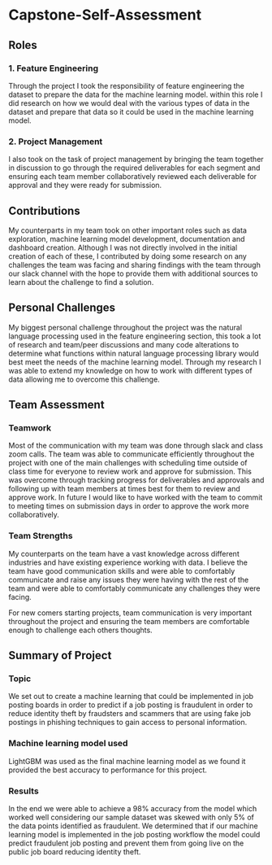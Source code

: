 # Capstone-Self-Assessment

## Roles
### 1. Feature Engineering
Through the project I took the responsibility of feature engineering the dataset to prepare the data for the machine learning model. within this role I did research on how we would
deal with the various types of data in the dataset and prepare that data so it could be used in the machine learning model.
### 2. Project Management
I also took on the task of project management by bringing the team together in discussion to go through the required deliverables for each segment
and ensuring each team member collaboratively reviewed each deliverable for approval and they were ready for submission.

## Contributions
My counterparts in my team took on other important roles such as data exploration, machine learning model development, documentation and dashboard creation.
Although I was not directly involved in the initial creation of each of these, I contributed by doing some research on any challenges the team was facing 
and sharing findings with the team through our slack channel with the hope to provide them with additional sources to learn about the challenge to find a
solution.

## Personal Challenges
My biggest personal challenge throughout the project was the natural language processing used in the feature engineering section, this took a lot of research and
team/peer discussions and many code alterations to determine what functions within natural language processing library would best meet the needs of the
machine learning model. Through my research I was able to extend my knowledge on how to work with different types of data allowing me to overcome this challenge.

## Team Assessment
### Teamwork
Most of the communication with my team was done through slack and class zoom calls.
The team was able to communicate efficiently throughout the project with one of the main challenges with scheduling time outside of class time for everyone
to review work and approve for submission. This was overcome through tracking progress for deliverables and approvals and following up with team members at times best
for them to review and approve work. In future I would like to have worked with the team to commit to meeting times on submission days in order to
approve the work more collaboratively.

### Team Strengths
My counterparts on the team have a vast knowledge across different industries and have existing experience working with data.
I believe the team have good communication skills and were able to comfortably communicate and raise any issues they were having with the rest of the team and were able to comfortably
communicate any challenges they were facing.

For new comers starting projects, team communication is very important throughout the project and ensuring the team members are comfortable enough to challenge
each others thoughts.

## Summary of Project
### Topic
We set out to create a machine learning that could be implemented in job posting boards in order to predict if a job posting is fraudulent in order to reduce identity
theft by fraudsters and scammers that are using fake job postings in phishing techniques to gain access to personal information.
### Machine learning model used
LightGBM was used as the final machine learning model as we found it provided the best accuracy to performance for this project.
### Results
In the end we were able to achieve a 98% accuracy from the model which worked well considering our sample dataset was skewed with only 5% of the data points identified as fraudulent.
We determined that if our machine learning model is implemented in the job posting workflow the model could predict fraudulent job posting and prevent them from going live on the
public job board reducing identity theft.
 
